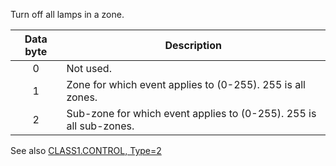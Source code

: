 Turn off all lamps in a zone.

 | Data byte | Description                                                        | 
 | :---------: | -----------                                                        | 
 | 0         | Not used.                                                          | 
 | 1         | Zone for which event applies to (0-255). 255 is all zones.         | 
 | 2         | Sub-zone for which event applies to (0-255). 255 is all sub-zones. | 

See also [CLASS1.CONTROL, Type=2](./class1.control.md#type2-0x02-all-lamps-on-off)
